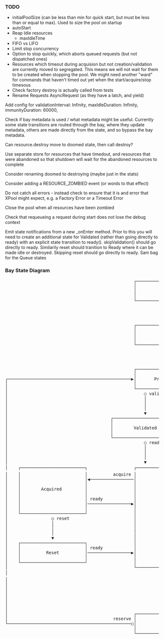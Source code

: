 ### TODO
- initialPoolSize (can be less than min for quick start, but must be less than or equal to max). Used to size the pool on startup
- autoStart
- Reap Idle resources
  - maxIdleTime
- FIFO vs LIFO
- Limit stop concurrency
- Option to stop quickly, which aborts queued requests (but not dispatched ones)
- Resources which timeout during acquision but not creation/validation are currently moved to segregated. This means we will not wait for them to be created when stopping the pool. We might need another "ward" for commands that haven't timed out yet when the start/acquire/stop timesous
- Check factory destroy is actually called from tests
- Rename Requests AsyncRequest (as they have a latch, and yield)

Add config for
  validationInterval: Infinity,
  maxIdleDuration: Infinity,
  immunityDuration: 60000,

Check if bay metadata is used / what metadata might be useful. Currently some state transitions are routed through the bay, where they update metadata, others are made directly from the state, and so bypass the bay metadata.

Can resource.destroy move to doomed state, then call destroy?

Use separate store for resources that have timedout, and resources that were abandoned so that shutdown will wait for the abandoned resources to complete

Consider renaming doomed to destroying (maybe just in the stats)

Consider adding a RESOURCE_ZOMBIED event (or words to that effect)

Do not catch all errors - instead check to ensure that it is and error that XPool might expect, e.g. a Factory Error or a Timeout Error

Close the pool when all resources have been zombied

Check that requeueing a request during start does not lose the debug context

Emit state notifications from a new _onEnter method. Prior to this you will need to create an additional state for Validated (rather than going directly to ready) with an explicit state transition to ready(). skipValidation() should go directly to ready. Similarily reset should tranition to Ready where it can be made idle or destroyed. Skipping reset should go directly to ready. Sam bag for the Queue states

### Bay State Diagram
<pre>
                                                  ┌─────────────────────────┐
                                                  │                         │
                                                  │           New           │
                                                  │                         │
                                                  └─────────────────────────┘
                                                               │ reserve
                                                               │
                                                               │
                                                               ▼
                                                  ┌─────────────────────────┐
                                                  │                         │
                                                  │          Empty          │
                                                  │                         │
                                                  └─────────────────────────┘
                                                               ○ provision
                                                               │
                                                               │
                                                               ▼
                                                  ┌─────────────────────────┐
                                                  │                         │
┌────────────────────────────────────────────────▶│       Provisioned       │
│                                                 │                         │
│                                                 └─────────────────────────┘            ┌────────────────────────────────────────────────────────────────────────────────────────────────────────────────────────┐
│                                                     ○ validate        │ ready          │                                                                                                                        │
│                                                     │                 │                │                                                                                                                        │
│                                                     │                 │                │                                                                                                                        │
│                                                     │                 │                │               ┌──────────────────────────────────────────────────────────────────────────────────┐                     │
│                                                     ▼                 │                │               │                                                                                  │                     │
│                                        ┌─────────────────────────┐    │                │               │                           Empty, Provisioned, Acquired                           │                     │
│                                        │                         │    │                │               │                                                                                  │                     │
│                                        │        Validated        │    │                │               └──────────────────────────────────────────────────────────────────────────────────┘                     │
│                                        │                         │    │                │                            │ factory timeout            │ error                     │ operation timeout                │
│                                        └─────────────────────────┘    │                │                            │ (create, validate, reset)  │                           │ (start, stop, acquire)           │
│                                                     ○ ready           │                │                            │                            │                           │                                  │
│                                                     │                 │                │                            │                            │                           │                                  │
│                                                     │                 │                │                            ▼                            │                           ▼                                  │
│                                                     │                 │                │               ┌─────────────────────────┐               │              ┌─────────────────────────┐                     │
│                                                     ▼                 ▼                │  create error │                         │               │              │                         │ create error        │
│    ┌─────────────────────────┐                  ┌─────────────────────────┐            └───────────────│      ⌛ Timedout        │               │              │      ⌛ Abandoned       │────────────────────▶│
│    │                         │          acquire │                         │                            │                         │               │              │                         │                     │
│    │                         │◀─────────────────│                         │                            └─────────────────────────┘               │              └─────────────────────────┘                     │
│    │                         │                  │                         │                                         │ everything else            │                           │ everything else                  │
│    │        Acquired         │                  │                         │                                         │                            │                           │                                  │
│    │                         │                  │                         │                                         │                            │                           │                                  │
│    │                         │ ready            │                         │                                         │                            │                           │                                  │
│    │                         │─────────────────▶│                         │                                         ▼                            ▼                           ▼                                  │
│    │                         │                  │                         │                            ┌──────────────────────────────────────────────────────────────────────────────────┐                     │
│    └─────────────────────────┘                  │                         │ destroy                    │                                                                                  │                     │
│                 ○ reset                         │          Ready          │───────────────────────────▶│                                      Doomed                                      │                     │
│                 │                               │                         │                            │                                                                                  │                     │
│                 │                               │                         │                            └──────────────────────────────────────────────────────────────────────────────────┘                     │
│                 │                               │                         │                                         ○ success                    │ destroy timeout           │ error                            │
│                 ▼                               │                         │                                         │                            │                           │                                  │
│    ┌─────────────────────────┐                  │                         │                                         │                            │                           │                                  │
│    │                         │ ready            │                         │                                         │                            │                           │                                  │
│    │          Reset          │─────────────────▶│                         │                                         │                            │                           │                                  │
│    │                         │                  │                         │                                         │                            ▼                           │                                  │
│    └─────────────────────────┘                  │                         │                                         │               ┌─────────────────────────┐              │                                  │
│                                                 └─────────────────────────┘                                         │      success  │                         │ error        │                                  │
│                                                              │ release                                              │◀──────────────│      ⌛ Timedout        │─────────────▶│                                  │
│                                                              │                                                      │               │                         │              │                                  │
│                                                              │                                                      │               └─────────────────────────┘              │                                  │
│                                                              │                                                      │                                                        │                                  │
│                                                              │                                                      │                                                        │                                  │
│                                                              │                                                      │                                                        │                                  │
│                                                              │                                                      │                                                        │                                  │
│                                                              ▼                                                      ▼                                                        ▼                                  │
│                                                 ┌─────────────────────────┐                            ╔═════════════════════════╗                              ╔═════════════════════════╗                     │
│                                         reserve │                         │                            ║                         ║                              ║                         ║                     │
└────────────────────────────────────────────────○│          Idle           │                            ║        Destroyed        ║                              ║         Zombie          ║                     │
                                                  │                         │                            ║                         ║                              ║                         ║                     │
                                                  └─────────────────────────┘                            ╚═════════════════════════╝                              ╚═════════════════════════╝                     │
                                                                                                                      ▲                                                                                           │
                                                                                                                      │                                                                                           │
                                                                                                                      │                                                                                           │
                                                                                                                      │                                                                                           │
                                                                                                                      └───────────────────────────────────────────────────────────────────────────────────────────┘
</pre>